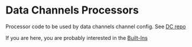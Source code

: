 # Data Channels Processors

Processor code to be used by data channels channel config.  See [DC repo](https://github.com/Hobsons/data-channels)

If you are here, you are probably interested in the [Built-Ins](builtins)
